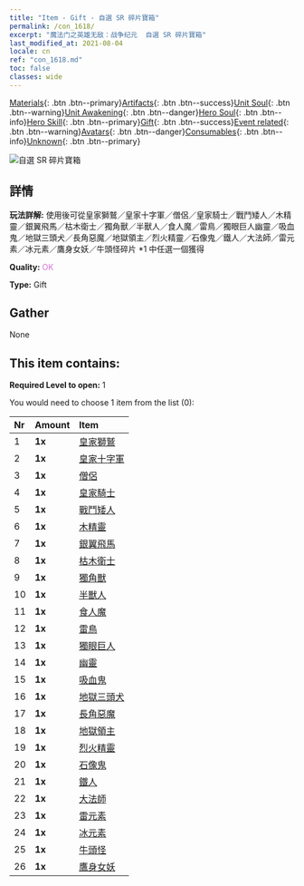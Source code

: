 ```yaml
---
title: "Item - Gift - 自選 SR 碎片寶箱"
permalink: /con_1618/
excerpt: "魔法门之英雄无敌：战争纪元  自選 SR 碎片寶箱"
last_modified_at: 2021-08-04
locale: cn
ref: "con_1618.md"
toc: false
classes: wide
---
```

 [Materials](/ItemsCN/){: .btn .btn--primary}[Artifacts](/ItemsCN/Artifacts/){: .btn .btn--success}[Unit Soul](/ItemsCN/UnitSoul/){: .btn .btn--warning}[Unit Awakening](/ItemsCN/UnitAwakening/){: .btn .btn--danger}[Hero Soul](/ItemsCN/HeroSoul/){: .btn .btn--info}[Hero Skill](/ItemsCN/HeroSkill/){: .btn .btn--primary}[Gift](/ItemsCN/Gift/){: .btn .btn--success}[Event related](/ItemsCN/Events/){: .btn .btn--warning}[Avatars](/ItemsCN/Avatars/){: .btn .btn--danger}[Consumables](/ItemsCN/Consumables/){: .btn .btn--info}[Unknown](/ItemsCN/Unknown/){: .btn .btn--primary}

 ![自選 SR 碎片寶箱](/images/t/i_907234.png)

## 詳情
 **玩法詳解:** 使用後可從皇家獅鷲／皇家十字軍／僧侶／皇家騎士／戰鬥矮人／木精靈／銀翼飛馬／枯木衛士／獨角獸／半獸人／食人魔／雷鳥／獨眼巨人幽靈／吸血鬼／地獄三頭犬／長角惡魔／地獄領主／烈火精靈／石像鬼／鐵人／大法師／雷元素／冰元素／鷹身女妖／牛頭怪碎片 *1 中任選一個獲得

 **Quality:** <span style="color: #DA70D6">OK</span>

 **Type:** Gift

## Gather

  None

## This item contains:

 **Required Level to open:** 1

 You would need to choose 1 item from the list (0):

  | Nr | Amount |     Item    |
  |:---|:-------|:------------|
  | 1 |  **1x** | [皇家獅鷲](/cn/Items/unt_192/) |  | 
  | 2 |  **1x** | [皇家十字軍](/cn/Items/unt_193/) |  | 
  | 3 |  **1x** | [僧侶](/cn/Items/unt_194/) |  | 
  | 4 |  **1x** | [皇家騎士](/cn/Items/unt_195/) |  | 
  | 5 |  **1x** | [戰鬥矮人](/cn/Items/unt_200/) |  | 
  | 6 |  **1x** | [木精靈](/cn/Items/unt_201/) |  | 
  | 7 |  **1x** | [銀翼飛馬](/cn/Items/unt_202/) |  | 
  | 8 |  **1x** | [枯木衛士](/cn/Items/unt_203/) |  | 
  | 9 |  **1x** | [獨角獸](/cn/Items/unt_204/) |  | 
  | 10 |  **1x** | [半獸人](/cn/Items/unt_219/) |  | 
  | 11 |  **1x** | [食人魔](/cn/Items/unt_220/) |  | 
  | 12 |  **1x** | [雷鳥](/cn/Items/unt_221/) |  | 
  | 13 |  **1x** | [獨眼巨人](/cn/Items/unt_222/) |  | 
  | 14 |  **1x** | [幽靈](/cn/Items/unt_210/) |  | 
  | 15 |  **1x** | [吸血鬼](/cn/Items/unt_211/) |  | 
  | 16 |  **1x** | [地獄三頭犬](/cn/Items/unt_228/) |  | 
  | 17 |  **1x** | [長角惡魔](/cn/Items/unt_229/) |  | 
  | 18 |  **1x** | [地獄領主](/cn/Items/unt_230/) |  | 
  | 19 |  **1x** | [烈火精靈](/cn/Items/unt_231/) |  | 
  | 20 |  **1x** | [石像鬼](/cn/Items/unt_236/) |  | 
  | 21 |  **1x** | [鐵人](/cn/Items/unt_237/) |  | 
  | 22 |  **1x** | [大法師](/cn/Items/unt_238/) |  | 
  | 23 |  **1x** | [雷元素](/cn/Items/unt_263/) |  | 
  | 24 |  **1x** | [冰元素](/cn/Items/unt_264/) |  | 
  | 25 |  **1x** | [牛頭怪](/cn/Items/unt_248/) |  | 
  | 26 |  **1x** | [鷹身女妖](/cn/Items/unt_245/) |  | 
